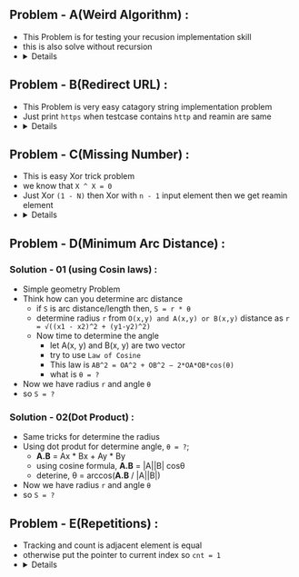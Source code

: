 ## Problem - A(Weird Algorithm) : 
  - This Problem is for testing your recusion implementation skill
  - this is also solve without recursion
  - <details>  Goal : Recursive Solution </details>

## Problem - B(Redirect URL) : 
  - This Problem is very easy catagory string implementation problem
  - Just print `https` when testcase contains `http` and reamin are same
  - <details> Goal : learn and recap some builtin function of string : find(), rbegin(), rend(), substr() </details>

## Problem - C(Missing Number) : 
  - This is easy Xor trick problem
  - we know that `X ^ X = 0`
  - Just Xor `(1 - N)` then Xor with `n - 1` input element then we get reamin element
  - <details> Goal : Xor trick, Math (sum of `n` natural numbers), maping, hashing </details>

## Problem - D(Minimum Arc Distance) : 

### Solution - 01 (using Cosin laws) : 
   - Simple geometry Problem
   - Think how can you determine arc distance
       - if `S` is arc distance/length then, `S = r * θ`
       - determine radius `r` from `O(x,y) and A(x,y) or B(x,y)` distance as `r = √((x1 - x2)^2 + (y1-y2)^2)`
       - Now time to determine the angle
           - let A(x, y) and B(x, y) are two vector
           - try to use `Law of Cosine`
           - This law is `AB^2 = OA^2 + OB^2 − 2*OA*OB*cos(θ)`
           - what is `θ = ?`
   - Now we have radius `r` and angle `θ`
   - so `S = ?`

### Solution - 02(Dot Product) : 
  - Same tricks for determine the radius
  - Using dot produt for determine angle, `θ = ?`;
    - **A.B** = Ax * Bx + Ay * By
    - using cosine formula, **A.B** = |A||B| cosθ
    - deterine, θ = arccos(**A.B** / |A||B|)
   - Now we have radius `r` and angle `θ`
   - so `S = ?`

## Problem - E(Repetitions) : 
  - Tracking and count is adjacent element is equal
  - otherwise put the pointer to current index so `cnt = 1`
  - <details> Goal : Solmple two Pointer Appraoch </details>


